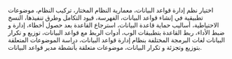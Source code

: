 اختيار نظم إدارة قواعد البيانات، معمارية النظام المختار، تركيب النظام، موضوعات تطبيقية في إنشاء قواعد البيانات، الفهرسة،
قيود التكامل وطرق تنفيذها، النسخ الاحتياطية، أساليب حماية قاعدة البيانات، استرجاع القاعدة بعد حصول أخطاء، إدارة و ضبط
الأداء، ربط القاعدة بتطبيقات الوب، أدوات الربط مع قواعد البيانات، توزيع و تكرار البيانات لغات البرمجة المختلفة بنظام
إدارة قواعد البيانات، دراسة الموضوعات المتعلقة بتوزيع وتجزئة و تكرار البيانات، موضوعات متعلقة بأنشطة مدير قواعد
البيانات.
